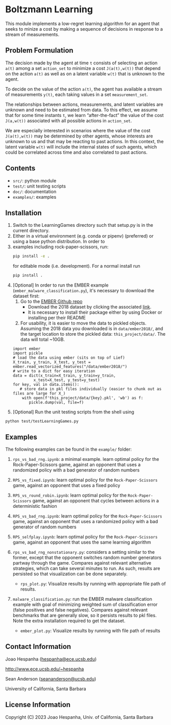 # Boltzmann Learning

This module implements a low-regret learning algorithm for an agent that seeks to minize a cost by making a sequence of 
decisions in response to a stream of measurements.

## Problem Formulation

The decision made by the agent at time `t` consists of selecting an action `a(t)` among a set `action_set` to minimize 
a cost `J(a(t),w(t))` that depend on the action `a(t)` as well as on a latent variable `w(t)` that is unknown to the agent.

To decide on the value of the action `a(t)`, the agent has available a stream of measurements `y(t)`, each taking values
in a set `measurement_set`.

The relationships between actions, measurements, and latent variables are unknown and need to be estimated from data. 
To this effect, we assume that for some time instants `t`, we learn “after-the-fact” the value of the cost `J(a,w(t))` 
associated with all possible actions in `action_set`.

We are especially interested in scenarios where the value of the cost `J(a(t),w(t))` may be determined by other agents, 
whose interests are unknown to us and that may be reacting to past actions. In this context, the latent variable `w(t)` 
will include the internal states of such agents, which could be correlated across time and also correlated to past actions.

## Contents

+ `src/`:  python module
+ `test/`: unit testing scripts
+ `doc/`: documentation
+ `examples/`: examples

## Installation

[//]: # (1&#41; Make sure that `src/` is in python's import path, e.g., with)

[//]: # ()
[//]: # (    ```python)

[//]: # (    sys.path.append&#40;"src"&#41;)

[//]: # (    ```)

[//]: # ()
[//]: # (2&#41; Import `LearningGames.py` using)

[//]: # ()
[//]: # (    ```python )

[//]: # (    import LearningGames)

[//]: # (    ```)

1) Switch to the LearningGames directory such that setup.py is in the current directory.
2) Either in a virtual environment (e.g. conda or pipenv) (preferred) or using a base python distribution.  In order to 
3) examples including rock-paper-scissors, run:
   ```bash
   pip install -e .
    ```
   for editable mode (i.e. development). For a normal install run
   ```bash
   pip install .
   ```
4) [Optional] In order to run the EMBER example (`ember_malware_classification.py`), it's necessary to download the dataset first:
   1. Go to the [EMBER Github repo](https://github.com/elastic/ember)
      - Download the 2018 dataset by clicking the associated [link](https://ember.elastic.co/ember_dataset_2018_2.tar.bz2).
      - It is necessary to install their package either by using Docker or installing per their README 
   2. For usability, it is easier to move the data to pickled objects.
   Assuming the 2018 data you downloaded is in `data/ember2018/`,
   and the target location to store the pickled data: `this_project/data/`. The data will total ~10GB.
   ```
   import ember
   import pickle
   # load the data using ember (sits on top of Lief)
   X_train, y_train, X_test, y_test = ember.read_vectorized_features("/data/ember2018/")
   # write to a dict for easy iteration
   data = dict(x_train=X_train, y_train=y_train,
            x_test=X_test, y_test=y_test)
   for key, val in data.items():
      # store data in pkl files individually (easier to chunk out as files are large for X_)
       with open(f'this_project/data/{key}.pkl', 'wb') as f:
          pickle.dump(val, file=f)
   ```
5) [Optional] Run the unit testing scripts from the shell using

 ```
 python test/testLearningGames.py
 ```

## Examples

The following examples can be found in the `example/` folder:

1. `rps_vs_bad_rng.ipynb`: a minimal example. learn optimal policy for the Rock-Paper-Scissors game, against an 
opponent that uses a randomized policy with a bad generator of random numbers

2. `RPS_vs_fixed.ipynb`: learn optimal policy for the `Rock-Paper-Scissors` game, against an opponent that uses a fixed policy

3. `RPS_vs_round_robin.ipynb`: learn optimal policy for the `Rock-Paper-Scissors` game, against an opponent that cycles between actions in a deterministic fashion

4. `RPS_vs_bad_rng.ipynb`: learn optimal policy for the `Rock-Paper-Scissors` game, against an opponent that uses a randomized policy with a bad generator of random numbers

5. `RPS_selfplay.ipynb`: learn optimal policy for the `Rock-Paper-Scissors` game, against an opponent that uses the same learning algorithm

6. `rps_vs_bad_rng_nonstationary.py`: considers a setting similar to the former, except that the opponent switches random 
    number generators partway through the game. Compares against relevant alternative strategies, which can take several
    minutes to run. As such, results are persisted so that visualization can be done separately.
    - `rps_plot.py`: Visualize results by running with appropriate file path of results.

7. `malware_classification.py`: run the EMBER malware classification example with goal of minimizing weighted sum
of classification error (false positives and false negatives). Compares against relevant benchmarks that are generally
slow, so it persists results to pkl files. Note the extra installation required to get the dataset.
   - `ember_plot.py`: Visualize results by running with file path of results 


## Contact Information

Joao Hespanha (hespanha@ece.ucsb.edu)

http://www.ece.ucsb.edu/~hespanha

Sean Anderson (seananderson@ucsb.edu)

University of California, Santa Barbara

## License Information

Copyright (C) 2023 Joao Hespanha, Univ. of California, Santa Barbara

